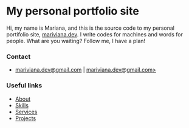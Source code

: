 # My personal portfolio site
Hi, my name is Mariana, and this is the source code to my personal portifolio site, [mariviana.dev](http://mariviana.dev). I write codes for machines and words for people. What are you waiting? Follow me, I have a plan!

### Contact
- <mariviana.dev@gmail.com> | [mariviana.dev@gmail.com>](http://mariviana.com.br/#contato)

### Useful links
- [About](http://mariviana.com.br/#about)
- [Skills](http://mariviana.com.br/#skills)
- [Services](http://mariviana.com.br/#services)
- [Projects](http://mariviana.com.br/#projects)
